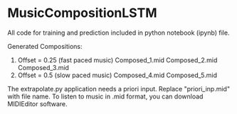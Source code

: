 # MusicCompositionLSTM
All code for training and prediction included in python notebook (ipynb) file.

Generated Compositions:
1.  Offset = 0.25 (fast paced music)
    Composed_1.mid
    Composed_2.mid
    Composed_3.mid
2.  Offset = 0.5 (slow paced music)
    Composed_4.mid
    Composed_5.mid
    
The extrapolate.py application needs a priori input. Replace "priori_inp.mid" with file name.
To listen to music in .mid format, you can download MIDIEditor software.
